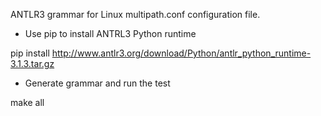 ANTLR3 grammar for Linux multipath.conf configuration file.

- Use pip to install ANTRL3 Python runtime

pip install http://www.antlr3.org/download/Python/antlr_python_runtime-3.1.3.tar.gz

- Generate grammar and run the test

make all
